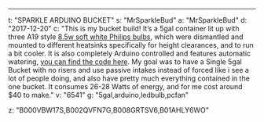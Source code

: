 ---
t: "SPARKLE ARDUINO BUCKET"
s: "MrSparkleBud"
a: "MrSparkleBud"
d: "2017-12-20"
c: "This is my bucket build! It’s a 5gal container lit up with three A19 style <a href='http://amzn.to/2q0RSB8'>8.5w soft white Philips bulbs</a>, which were dismantled and mounted to different heatsinks specifically for height clearances, and to run a bit cooler. It is also completely Arduino controlled and features automatic watering, <a href='https://github.com/MrSparkleCA/MrSparkle-ArduinoGrowController'>you can find the code here</a>. My goal was to have a Single 5gal Bucket with no risers and use passive intakes instead of forced like i see a lot of people doing, and also have pretty much everything contained in the one bucket. It consumes 26-28 Watts of energy, and for me cost around $40 to make."
v: "6541"
g: "5gal,arduino,ledbulb,pcfan"

z: "B000VBW17S,B002QVFN7G,B008GRTSV6,B01AHLY6WO"
